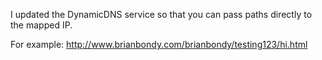 I updated the DynamicDNS service so that you can pass paths directly to the mapped IP.

For example:
http://www.brianbondy.com/brianbondy/testing123/hi.html
